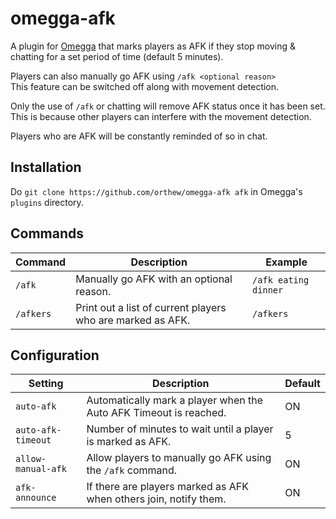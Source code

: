 # omegga-afk

A plugin for [Omegga](https://github.com/brickadia-community/omegga) that marks players as AFK if they stop moving & chatting for a set period of time (default 5 minutes).

Players can also manually go AFK using `/afk <optional reason>`\
This feature can be switched off along with movement detection.

Only the use of `/afk` or chatting will remove AFK status once it has been set.\
This is because other players can interfere with the movement detection.

Players who are AFK will be constantly reminded of so in chat.

## Installation

Do `git clone https://github.com/orthew/omegga-afk afk` in Omegga's `plugins` directory.

## Commands

| Command | Description | Example |
| ------------- | ------------- | ------------- |
| `/afk` | Manually go AFK with an optional reason. | `/afk eating dinner` |
| `/afkers` | Print out a list of current players who are marked as AFK. | `/afkers` |

## Configuration

| Setting | Description | Default |
| ------------- | ------------- | ------------- |
| `auto-afk` | Automatically mark a player when the Auto AFK Timeout is reached. | ON |
| `auto-afk-timeout` | Number of minutes to wait until a player is marked as AFK. | 5 |
| `allow-manual-afk` | Allow players to manually go AFK using the `/afk` command. | ON |
| `afk-announce` | If there are players marked as AFK when others join, notify them. | ON |
